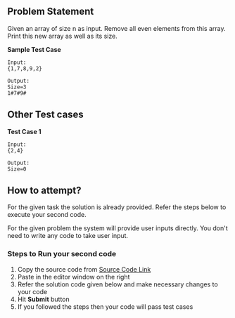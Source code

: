 ## Problem Statement
Given an array of size n as input. Remove all even elements from this array.
Print this new array as well as its size.

**Sample Test Case**
```
Input:
{1,7,8,9,2}

Output:
Size=3
1#7#9#
```
## Other Test cases
**Test Case 1**
```
Input:
{2,4}

Output:
Size=0
```

## How to attempt?
For the given task the solution is already provided. Refer the steps below to execute your second code.

For the given problem the system will provide user inputs directly. You don't need to write any code to take user input.

### Steps to Run your second code
1. Copy the source code from [Source Code Link](https://raw.githubusercontent.com/Aartiarora22/Lab_assignments/main/P1/T3/Main.java)
2. Paste in the editor window on the right
3. Refer the solution code given below and make necessary changes to your code
4. Hit **Submit** button
5. If you followed the steps then your code will pass test cases
